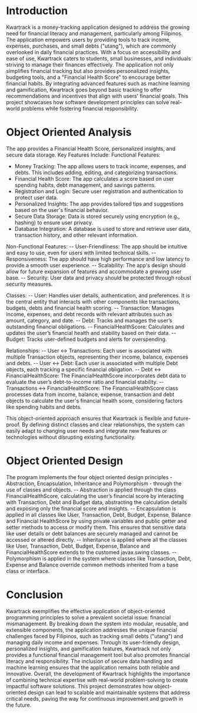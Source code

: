 # Introduction
Kwartrack is a money-tracking application designed to address the growing need for financial literacy and management, particularly among Filipinos. The application empowers users by providing tools to track income, expenses, purchases, and small debts ("utang"), which are commonly overlooked in daily financial practices. With a focus on accessibility and ease of use, Kwartrack caters to students, small businesses, and individuals striving to manage their finances effectively.
The application not only simplifies financial tracking but also provides personalized insights, budgeting tools, and a "Financial Health Score" to encourage better financial habits. By integrating advanced features such as machine learning and gamification, Kwartrack goes beyond basic tracking to offer recommendations and incentives that align with users' financial goals. This project showcases how software development principles can solve real-world problems while fostering financial responsibility.

# Object Oriented Analysis
The app provides a Financial Health Score, personalized insights, and secure data storage. Key Features Include: 
Functional Features:
- Money Tracking: The app allows users to track income, expenses, and debts. This includes adding, editing, and categorizing transactions.
- Financial Health Score: The app calculates a score based on user spending habits, debt management, and savings patterns.
- Registration and Login: Secure user registration and authentication to protect user data.
- Personalized Insights: The app provides tailored tips and suggestions based on the user's financial behavior.
- Secure Data Storage: Data is stored securely using encryption (e.g., hashing) to ensure user privacy.
- Database Integration: A database is used to store and retrieve user data, transaction history, and other relevant information.

Non-Functional Features:
-- User-Friendliness: The app should be intuitive and easy to use, even for users with limited technical skills.
-- Responsiveness: The app should have high performance and low latency to provide a smooth user experience.
-- Scalability: The app's design should allow for future expansion of features and accommodate a growing user base.
-- Security: User data and privacy should be protected through robust security measures.

Classes:
-- User: Handles user details, authentication, and preferences. It is the central entity that interacts with other components like transactions, budgets, debts and financial health scoring.
-- Transaction: Manages income, expenses, and debt records with relevant attributes such as amount, category, and date.
-- Debt: Tracks and manages the user’s outstanding financial obligations.
-- FinancialHealthScore: Calculates and updates the user’s financial health and stability based on their data.
-- Budget: Tracks user-defined budgets and alerts for overspending.

Relationships:
-- User ↔ Transactions:
Each user is associated with multiple Transaction objects, representing their income, balance, expenses and debts.
-- User ↔ Debt:
Each user is associated with multiple Debt objects, each tracking a specific financial obligation.
-- Debt ↔ FinancialHealthScore:
The FinancialHealthScore incorporates debt data to evaluate the user’s debt-to-income ratio and financial stability.
-- Transactions ↔ FinancialHealthScore:
The FinancialHealthScore class processes data from income, balance, expense, transaction and debt objects to calculate the user's financial health score, considering factors like spending habits and debts.

This object-oriented approach ensures that Kwartrack is flexible and future-proof. By defining distinct classes and clear relationships, the system can easily adapt to changing user needs and integrate new features or technologies without disrupting existing functionality.


# Object Oriented Design
The program implements the four object oriented design principles - Abstraction, Encapsulation, Inheritance and Polymorphism - through the use of classes and objects.
-- Abstraction is applied through the class FinancialHealthScore, calculating the user’s financial score by interacting with Transaction, Debt and Budget data, abstracting the calculation details and exposing only the financial score and insights.
-- Encapsulation is applied in all classes like User, Transaction, Debt, Budget, Expense, Balance and Financial HealthScore by using private variables and public getter and setter methods to access or modify them. This ensures that sensitive data like user details or debt balances are securely managed and cannot be accessed or altered directly.
-- Inheritance is applied where all the classes like User, Transaction, Debt, Budget, Expense, Balance and FinancialHealthScore extends to the customed javax.swing classes.
-- Polymorphism is applied in the system where classes like Transaction, Debt, Expense and Balance override common methods inherited from a base class or interface.

# Conclusion
Kwartrack exemplifies the effective application of object-oriented programming principles to solve a prevalent societal issue: financial mismanagement. By breaking down the system into modular, reusable, and extensible components, the application addresses the unique financial challenges faced by Filipinos, such as tracking small debts ("utang") and managing daily income and expenses.
Through its user-friendly design, personalized insights, and gamification features, Kwartrack not only provides a functional financial management tool but also promotes financial literacy and responsibility. The inclusion of secure data handling and machine learning ensures that the application remains both reliable and innovative.
Overall, the development of Kwartrack highlights the importance of combining technical expertise with real-world problem-solving to create impactful software solutions. This project demonstrates how object-oriented design can lead to scalable and maintainable systems that address critical needs, paving the way for continuous improvement and growth in the future.

